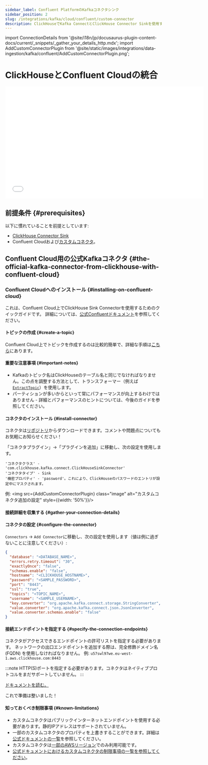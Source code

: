 ```yaml
---
sidebar_label: Confluent PlatformのKafkaコネクタシンク
sidebar_position: 2
slug: /integrations/kafka/cloud/confluent/custom-connector
description: ClickHouseでKafka ConnectとClickHouse Connector Sinkを使用する
---
```

import ConnectionDetails from '@site/i18n/jp/docusaurus-plugin-content-docs/current/_snippets/_gather_your_details_http.mdx';
import AddCustomConnectorPlugin from '@site/static/images/integrations/data-ingestion/kafka/confluent/AddCustomConnectorPlugin.png';


# ClickHouseとConfluent Cloudの統合

<div class='vimeo-container'>
  <iframe src="//www.youtube.com/embed/SQAiPVbd3gg"
    width="640"
    height="360"
    frameborder="0"
    allow="autoplay;
    fullscreen;
    picture-in-picture"
    allowfullscreen>
  </iframe>
</div>

## 前提条件 {#prerequisites}
以下に慣れていることを前提としています:
* [ClickHouse Connector Sink](../kafka-clickhouse-connect-sink.md)
* Confluent Cloudおよび[カスタムコネクタ](https://docs.confluent.io/cloud/current/connectors/bring-your-connector/overview.html)。

## Confluent Cloud用の公式Kafkaコネクタ {#the-official-kafka-connector-from-clickhouse-with-confluent-cloud}

### Confluent Cloudへのインストール {#installing-on-confluent-cloud}
これは、Confluent Cloud上でClickHouse Sink Connectorを使用するためのクイックガイドです。
詳細については、[公式Confluentドキュメント](https://docs.confluent.io/cloud/current/connectors/bring-your-connector/custom-connector-qs.html#uploading-and-launching-the-connector)を参照してください。

#### トピックの作成 {#create-a-topic}
Confluent Cloud上でトピックを作成するのは比較的簡単で、詳細な手順は[こちら](https://docs.confluent.io/cloud/current/client-apps/topics/manage.html)にあります。

#### 重要な注意事項 {#important-notes}

* Kafkaのトピック名はClickHouseのテーブル名と同じでなければなりません。この点を調整する方法として、トランスフォーマー（例えば[`ExtractTopic`](https://docs.confluent.io/platform/current/connect/transforms/extracttopic.html)）を使用します。
* パーティションが多いからといって常にパフォーマンスが向上するわけではありません - 詳細とパフォーマンスのヒントについては、今後のガイドを参照してください。

#### コネクタのインストール {#install-connector}
コネクタは[リポジトリ](https://github.com/ClickHouse/clickhouse-kafka-connect/releases)からダウンロードできます。コメントや問題点についてもお気軽にお知らせください！

「コネクタプラグイン」->「プラグインを追加」に移動し、次の設定を使用します。

```text
'コネクタクラス' - 'com.clickhouse.kafka.connect.ClickHouseSinkConnector'
'コネクタタイプ' - Sink
'機密プロパティ' - 'password'。これにより、ClickHouseのパスワードのエントリが設定中にマスクされます。
```
例:
<img src={AddCustomConnectorPlugin} class="image" alt="カスタムコネクタ追加の設定" style={{width: '50%'}}/>

#### 接続詳細を収集する {#gather-your-connection-details}
<ConnectionDetails />

#### コネクタの設定 {#configure-the-connector}
`Connectors` -> `Add Connector`に移動し、次の設定を使用します（値は例に過ぎないことに注意してください）:

```json
{
  "database": "<DATABASE_NAME>",
  "errors.retry.timeout": "30",
  "exactlyOnce": "false",
  "schemas.enable": "false",
  "hostname": "<CLICKHOUSE_HOSTNAME>",
  "password": "<SAMPLE_PASSWORD>",
  "port": "8443",
  "ssl": "true",
  "topics": "<TOPIC_NAME>",
  "username": "<SAMPLE_USERNAME>",
  "key.converter": "org.apache.kafka.connect.storage.StringConverter",
  "value.converter": "org.apache.kafka.connect.json.JsonConverter",
  "value.converter.schemas.enable": "false"
}
```

#### 接続エンドポイントを指定する {#specify-the-connection-endpoints}
コネクタがアクセスできるエンドポイントの許可リストを指定する必要があります。
ネットワークの出口エンドポイントを追加する際は、完全修飾ドメイン名 (FQDN) を使用しなければなりません。
例: `u57swl97we.eu-west-1.aws.clickhouse.com:8443`

:::note
HTTP(S)ポートを指定する必要があります。コネクタはネイティブプロトコルをまだサポートしていません。
:::

[ドキュメントを読む。](https://docs.confluent.io/cloud/current/connectors/bring-your-connector/custom-connector-qs.html#cc-byoc-endpoints)

これで準備は整いました！

#### 知っておくべき制限事項 {#known-limitations}
* カスタムコネクタはパブリックインターネットエンドポイントを使用する必要があります。静的IPアドレスはサポートされていません。
* 一部のカスタムコネクタのプロパティを上書きすることができます。詳細は[公式ドキュメントの一覧](https://docs.confluent.io/cloud/current/connectors/bring-your-connector/custom-connector-manage.html#override-configuration-properties)を参照してください。
* カスタムコネクタは[一部のAWSリージョン](https://docs.confluent.io/cloud/current/connectors/bring-your-connector/custom-connector-fands.html#supported-aws-regions)でのみ利用可能です。
* [公式ドキュメントにおけるカスタムコネクタの制限事項の一覧を参照してください](https://docs.confluent.io/cloud/current/connectors/bring-your-connector/custom-connector-fands.html#limitations)。
